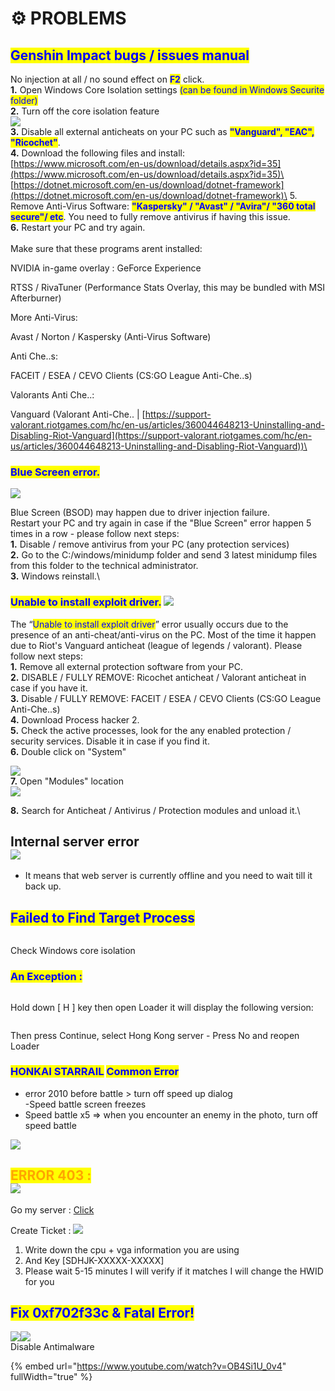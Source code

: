 # ⚙️ PROBLEMS

## <mark style="color:blue;">**Genshin Impact bugs / issues manual**</mark>

No injection at all / no sound effect on <mark style="color:blue;">**F2**</mark> click.\
**1.** Open Windows Core Isolation settings  <mark style="color:blue;">(can be found in Windows Securite folder)</mark>\
**2.** Turn off the core isolation feature\
![](<../.gitbook/assets/image (13) (1).png>)\
**3.** Disable all external anticheats on your PC such as <mark style="color:blue;">**"Vanguard", "EAC", "Ricochet"**</mark>.\
**4.** Download the following files and install:\
[https://www.microsoft.com/en-us/download/details.aspx?id=35](https://www.microsoft.com/en-us/download/details.aspx?id=35)\
[https://dotnet.microsoft.com/en-us/download/dotnet-framework](https://dotnet.microsoft.com/en-us/download/dotnet-framework)\
5\. Remove Anti-Virus Software: <mark style="color:blue;">**"Kaspersky" / "Avast" / "Avira"/ "360 total secure"/ etc**</mark>. You need to fully remove antivirus if having this issue.\
**6.** Restart your PC and try again.\
\
Make sure that these programs arent installed:

NVIDIA in-game overlay :  GeForce Experience

RTSS / RivaTuner (Performance Stats Overlay, this may be bundled with MSI Afterburner)

More Anti-Virus:

Avast / Norton / Kaspersky (Anti-Virus Software)

Anti Che..s:

FACEIT / ESEA / CEVO Clients (CS:GO League Anti-Che..s)

Valorants Anti Che..:

Vanguard (Valorant Anti-Che.. | [https://support-valorant.riotgames.com/hc/en-us/articles/360044648213-Uninstalling-and-Disabling-Riot-Vanguard](https://support-valorant.riotgames.com/hc/en-us/articles/360044648213-Uninstalling-and-Disabling-Riot-Vanguard))\


### <mark style="color:blue;">**Blue Screen error.**</mark>

![](<../.gitbook/assets/image (14) (1).png>)

Blue Screen (BSOD) may happen due to driver injection failure.\
Restart your PC and try again in case if the "Blue Screen" error happen 5 times in a row - please follow next steps:\
**1.** Disable / remove antivirus from your PC (any protection services)\
**2.** Go to the C:/windows/minidump folder and send 3 latest minidump files from this folder to the technical administrator.\
**3.** Windows reinstall.\


### <mark style="color:blue;">**Unable to install exploit driver.**</mark>  ![](<../.gitbook/assets/image (15) (1).png>)

The “<mark style="color:blue;">Unable to install exploit driver</mark>” error usually occurs due to the presence of an anti-cheat/anti-virus on the PC. Most of the time it happen due to Riot's Vanguard anticheat (league of legends / valorant). Please follow next steps:\
**1.** Remove all external protection software from your PC.\
**2.** DISABLE / FULLY REMOVE: Ricochet anticheat / Valorant anticheat in case if you have it.\
**3.** Disable / FULLY REMOVE: FACEIT / ESEA / CEVO Clients (CS:GO League Anti-Che..s)\
**4.** Download Process hacker 2.\
**5.** Check the active processes, look for the any enabled protection / security services. Disable it in case if you find it.\
**6.** Double click on "System"

![](<../.gitbook/assets/image (16) (1).png>)\
**7.** Open "Modules" location\
![](<../.gitbook/assets/image (17) (1).png>)

**8.** Search for Anticheat / Antivirus / Protection modules and unload it.\


Internal server error\
![](<../.gitbook/assets/image (18) (1).png>)
--------------------------------------------

* It means that web server is currently offline and you need to wait till it back up.

## <mark style="color:blue;">Failed to Find Target Process</mark>&#x20;

<figure><img src="../.gitbook/assets/image (1).png" alt=""><figcaption></figcaption></figure>

Check Windows core isolation

### <mark style="color:blue;">An Exception :</mark>

<figure><img src="../.gitbook/assets/image (42).png" alt=""><figcaption></figcaption></figure>

Hold down \[ H ] key then open Loader it will display the following version:

<figure><img src="../.gitbook/assets/image (43).png" alt=""><figcaption></figcaption></figure>

Then press Continue, select Hong Kong server - Press No and reopen Loader

### <mark style="color:blue;">**HONKAI STARRAIL**</mark> <mark style="color:blue;"></mark><mark style="color:blue;">Common Error</mark>&#x20;

* error 2010 before battle > turn off speed up dialog \
  \-Speed ​​battle screen freezes&#x20;
* Speed battle ​​x5 => when you encounter an enemy in the photo, turn off speed battle

&#x20;![](<../.gitbook/assets/image (19) (1).png>)

<mark style="color:orange;">ERROR 403 :</mark>\
![](<../.gitbook/assets/image (20).png>)
----------------------------------------

Go my server : [Click](https://discord.com/channels/1104940962804936856/1181413007415332914)&#x20;

Create Ticket : ![](<../.gitbook/assets/image (36).png>)

1. Write down the cpu + vga information you are using&#x20;
2. And Key \[SDHJK-XXXXX-XXXXX]
3. Please wait 5-15 minutes I will verify if it matches I will change the HWID for you

## <mark style="color:blue;">Fix 0xf702f33c & Fatal Error!</mark>

![](<../.gitbook/assets/image (2).png>)![](<../.gitbook/assets/image (1) (1).png>)\
Disable Antimalware&#x20;

{% embed url="https://www.youtube.com/watch?v=OB4Si1U_0v4" fullWidth="true" %}
